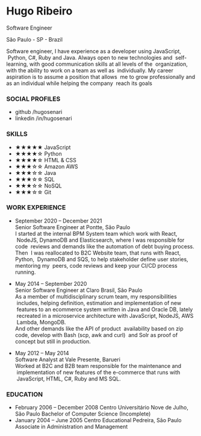 # Hugo Ribeiro

Software Engineer

São Paulo - SP - Brazil

Software engineer, I have experience as a developer using JavaScript,  Python, C#, Ruby and Java. Always open to new technologies and  self-learning, with good communication skills at all levels of the  organization, with the ability to work on a team as well as  individually. My career aspiration is to assume a position that allows  me to grow professionally and as an individual while helping the company  reach its goals

### SOCIAL PROFILES

- github /hugosenari
- linkedin /in/hugosenari

### SKILLS

- ★★★★★ JavaScript
- ★★★★☆ Python
- ★★★★☆ HTML & CSS
- ★★★☆☆ Amazon AWS
- ★★★☆☆ Java
- ★★★☆☆ SQL
- ★★★☆☆ NoSQL
- ★★★☆☆ Git

### WORK EXPERIENCE

- September 2020 – December 2021<br/>
  Senior Software Engineer at Pontte, São Paulo<br/>
  I started at the internal BPM System team which work with React,  NodeJS, DynamoDB and Elasticsearch, where I was responsible for code  reviews and demands like the automation of debt buying process.<br/>
  Then  I was reallocated to B2C Website team, that runs with React, Python,  DynamoDB and SQS, to help stakeholder define user stories, mentoring my  peers, code reviews and keep your CI/CD process running.

- May 2014 – September 2020<br/>
  Senior Software Engineer at Claro Brasil, São Paulo<br/>
  As a member of multidisciplinary scrum team, my responsibilities  includes, helping definition, estimation and implementation of new  features to an ecommerce system written in Java and Oracle DB, lately  recreated in a microservice architecture with JavaScript, NodeJS, AWS  Lambda, MongoDB.<br/>
  And other demands like the API of product  availability based on zip code, develop with Bash (scp, awk and curl)  and Solr as proof of concept but still in production.

- May 2012 – May 2014<br/>
  Software Analyst at Vale Presente, Barueri<br/>
  Worked at B2C and B2B team responsible for the maintenance and  implementation of new features of the e-commerce that runs with  JavaScript, HTML, C#, Ruby and MS SQL.

### EDUCATION

- February 2006 – December 2008
  Centro Universitário Nove de Julho, São Paulo Bachelor of Computer Science (Incomplete)
- January 2004 – June 2005
  Centro Educational Pedreira, São Paulo Associate in Administration and Management
